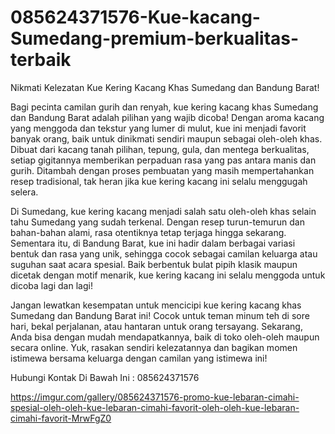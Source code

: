 # 085624371576-Kue-kacang-Sumedang-premium-berkualitas-terbaik
Nikmati Kelezatan Kue Kering Kacang Khas Sumedang dan Bandung Barat!

Bagi pecinta camilan gurih dan renyah, kue kering kacang khas Sumedang dan Bandung Barat adalah pilihan yang wajib dicoba! Dengan aroma kacang yang menggoda dan tekstur yang lumer di mulut, kue ini menjadi favorit banyak orang, baik untuk dinikmati sendiri maupun sebagai oleh-oleh khas. Dibuat dari kacang tanah pilihan, tepung, gula, dan mentega berkualitas, setiap gigitannya memberikan perpaduan rasa yang pas antara manis dan gurih. Ditambah dengan proses pembuatan yang masih mempertahankan resep tradisional, tak heran jika kue kering kacang ini selalu menggugah selera.  

Di Sumedang, kue kering kacang menjadi salah satu oleh-oleh khas selain tahu Sumedang yang sudah terkenal. Dengan resep turun-temurun dan bahan-bahan alami, rasa otentiknya tetap terjaga hingga sekarang. Sementara itu, di Bandung Barat, kue ini hadir dalam berbagai variasi bentuk dan rasa yang unik, sehingga cocok sebagai camilan keluarga atau suguhan saat acara spesial. Baik berbentuk bulat pipih klasik maupun dicetak dengan motif menarik, kue kering kacang ini selalu menggoda untuk dicoba lagi dan lagi!  

Jangan lewatkan kesempatan untuk mencicipi kue kering kacang khas Sumedang dan Bandung Barat ini! Cocok untuk teman minum teh di sore hari, bekal perjalanan, atau hantaran untuk orang tersayang. Sekarang, Anda bisa dengan mudah mendapatkannya, baik di toko oleh-oleh maupun secara online. Yuk, rasakan sendiri kelezatannya dan bagikan momen istimewa bersama keluarga dengan camilan yang istimewa ini!

Hubungi Kontak Di Bawah Ini :
085624371576

https://imgur.com/gallery/085624371576-promo-kue-lebaran-cimahi-spesial-oleh-oleh-kue-lebaran-cimahi-favorit-oleh-oleh-kue-lebaran-cimahi-favorit-MrwFgZ0
